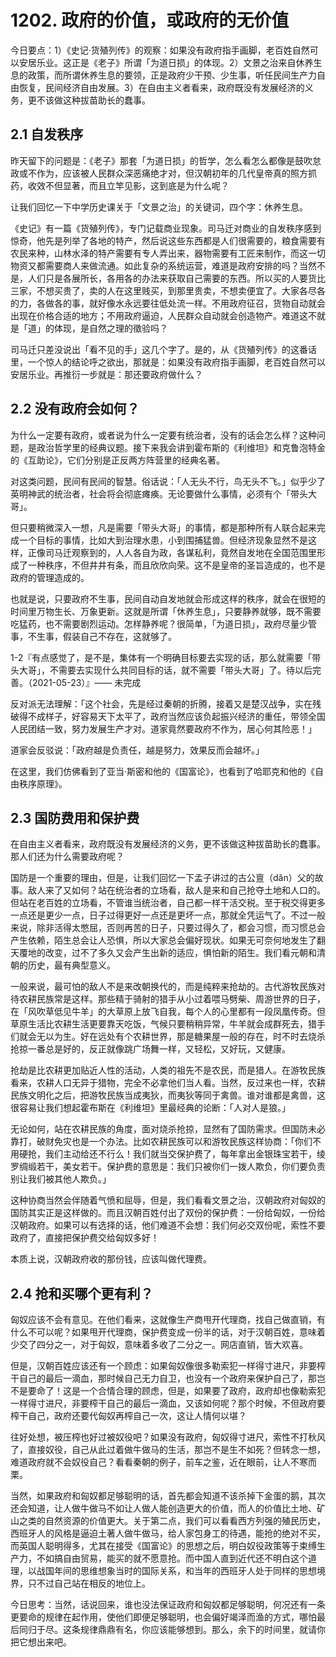 # 1202. 政府的价值，或政府的无价值

今日要点：1）《史记·货殖列传》的观察：如果没有政府指手画脚，老百姓自然可以安居乐业。这正是《老子》所谓「为道日损」的体现。2）文景之治来自休养生息的政策，而所谓休养生息的要领，正是政府少干预、少生事，听任民间生产力自由恢复，民间经济自由发展。3）在自由主义者看来，政府既没有发展经济的义务，更不该做这种拔苗助长的蠢事。

## 2.1 自发秩序

昨天留下的问题是：《老子》那套「为道日损」的哲学，怎么看怎么都像是鼓吹怠政或不作为，应该被人民群众深恶痛绝才对，但汉朝初年的几代皇帝真的照方抓药，收效不但显著，而且立竿见影，这到底是为什么呢？

让我们回忆一下中学历史课关于「文景之治」的关键词，四个字：休养生息。

《史记》有一篇《货殖列传》，专门记载商业现象。司马迁对商业的自发秩序感到惊奇，他先是列举了各地的特产，然后说这些东西都是人们很需要的，粮食需要有农民来种，山林水泽的特产需要有专人弄出来，器物需要有工匠来制作，而这一切物资又都需要商人来做流通。如此复杂的系统运营，难道是政府安排的吗？当然不是，人们只是各展所长，各用各的办法来获取自己需要的东西。所以买的人要货比三家，不想买贵了，卖的人在这里贱买，到那里贵卖，不想卖便宜了。大家各尽各的力，各做各的事，就好像水永远要往低处流一样。不用政府征召，货物自动就会出现在价格合适的地方；不用政府逼迫，人民群众自动就会创造物产。难道这不就是「道」的体现，是自然之理的徵验吗？

司马迁只差没说出「看不见的手」这几个字了。是的，从《货殖列传》的这番话里，一个惊人的结论呼之欲出，那就是：如果没有政府指手画脚，老百姓自然可以安居乐业。再推衍一步就是：那还要政府做什么？

## 2.2 没有政府会如何？

为什么一定要有政府，或者说为什么一定要有统治者，没有的话会怎么样？这种问题，是政治哲学里的经典议题。接下来我会讲到霍布斯的《利维坦》和克鲁泡特金的《互助论》，它们分别是正反两方阵营里的经典名著。

对这类问题，民间有民间的智慧。俗话说：「人无头不行，鸟无头不飞。」似乎少了英明神武的统治者，社会将会彻底瘫痪。无论要做什么事情，必须有个「带头大哥」。

但只要稍微深入一想，凡是需要「带头大哥」的事情，都是那种所有人联合起来完成一个目标的事情，比如大到治理水患，小到围捕猛兽。但经济现象显然不是这样，正像司马迁观察到的，人人各自为政，各谋私利，竟然自发地在全国范围里形成了一种秩序，不但井井有条，而且欣欣向荣。这不是皇帝的圣旨造成的，也不是政府的管理造成的。

也就是说，只要政府不生事，民间自动自发地就会形成这样的秩序，就会在很短的时间里万物生长、万象更新。这就是所谓「休养生息」，只要静养就够，既不需要吃猛药，也不需要剧烈运动。怎样静养呢？很简单，「为道日损」，政府尽量少管事，不生事，假装自己不存在，这就够了。

1-2『有点感觉了，是不是，集体有一个明确目标要去实现的话，那么就需要「带头大哥」，不需要去实现什么共同目标的话，就不需要「带头大哥」了。待以后完善。（2021-05-23）』—— 未完成

反对派无法理解：「这个社会，先是经过秦朝的折腾，接着又是楚汉战争，实在残破得不成样子，好容易天下太平了，政府当然应该负起振兴经济的重任，带领全国人民团结一致，努力发展生产才对。道家竟然要政府不作为，居心何其险恶！」

道家会反驳说：「政府越是负责任，越是努力，效果反而会越坏。」

在这里，我们仿佛看到了亚当·斯密和他的《国富论》，也看到了哈耶克和他的《自由秩序原理》。

## 2.3 国防费用和保护费

在自由主义者看来，政府既没有发展经济的义务，更不该做这种拔苗助长的蠢事。那人们还为什么需要政府呢？

国防是一个重要的理由，但是，让我们回忆一下孟子讲过的古公亶（dǎn）父的故事。敌人来了又如何？站在统治者的立场看，敌人是来和自己抢夺土地和人口的。但站在老百姓的立场看，不管谁当统治者，自己都一样干活交税。至于税交得更多一点还是更少一点，日子过得更好一点还是更坏一点，那就全凭运气了。不过一般来说，除非活得太憋屈，否则再苦的日子，只要过得久了，都会习惯，而习惯总会产生依赖，陌生总会让人恐惧，所以大家总会偏好现状。如果无可奈何地发生了翻天覆地的改变，过不了多久又会产生出新的适应，惧怕新的陌生。我们看元朝和清朝的历史，最有典型意义。

一般来说，最可怕的敌人不是来改朝换代的，而是纯粹来抢劫的。古代游牧民族对待农耕民族常是这样。那些精于骑射的猎手从小过着喂马劈柴、周游世界的日子，在「风吹草低见牛羊」的大草原上放飞自我，每个人的心里都有一段凤凰传奇。但草原生活比农耕生活更要靠天吃饭，气候只要稍稍异常，牛羊就会成群死去，猎手们就会无以为生。好在远处有个农耕世界，那是糖果屋一般的存在，时不时去烧杀抢掠一番总是好的，反正就像跳广场舞一样，又轻松，又好玩，又健康。

抢劫是比农耕更加贴近人性的活动，人类的祖先不是农民，而是猎人。在游牧民族看来，农耕人口无异于猎物，完全不必拿他们当人看。当然，反过来也一样，农耕民族文明化之后，把游牧民族当成夷狄，而夷狄等同于禽兽。谁对谁都是禽兽，这很容易让我们想起霍布斯在《利维坦》里最经典的论断：「人对人是狼。」

无论如何，站在农耕民族的角度，面对烧杀抢掠，显然有了国防需求。但国防未必靠打，破财免灾也是一个办法。比如农耕民族可以和游牧民族这样协商：「你们不用硬抢，我们主动给还不行么！我们就当交保护费了，每年拿出金银珠宝若干，绫罗绸缎若干，美女若干。保护费的意思是：我们只被你们一拨人欺负，你们要负责别让我们被其他人欺负。」

这种协商当然会伴随着气愤和屈辱，但是，我们看看文景之治，汉朝政府对匈奴的国防其实正是这样做的。而且汉朝百姓付出了双份的保护费：一份给匈奴，一份给汉朝政府。如果可以有选择的话，他们难道不会想：我们何必交双份呢，索性不要政府了，直接把保护费交给匈奴多好！

本质上说，汉朝政府收的那份钱，应该叫做代理费。

## 2.4 抢和买哪个更有利？

匈奴应该不会有意见。在他们看来，这就像生产商甩开代理商，找自己做直销，有什么不可以呢？如果甩开代理商，保护费变成一份半的话，对于汉朝百姓，意味着少交了四分之一，对于匈奴，意味着多收了二分之一。网店直销，皆大欢喜。

但是，汉朝百姓应该还有一个顾虑：如果匈奴像很多勒索犯一样得寸进尺，非要榨干自己的最后一滴血，那时候自己无力自卫，也没有一个政府来保护自己了，那岂不是要命了！这是一个合情合理的顾虑，但是，如果要了政府，政府却也像勒索犯一样得寸进尺，非要榨干自己的最后一滴血，又该如何呢？那个时候，不但政府要榨干自己，政府还要代匈奴再榨自己一次，这让人情何以堪？

往好处想，被压榨也好过被奴役吧？如果没有政府，匈奴得寸进尺，索性不打秋风了，直接奴役，自己从此过着做牛做马的生活，那岂不是生不如死？但转念一想，难道政府就不会奴役自己？看看秦朝的例子，前车之鉴，近在眼前，让人不寒而栗。

当然，如果政府和匈奴都足够聪明的话，首先都会知道不该杀掉下金蛋的鹅，其次还会知道，让人做牛做马不如让人做人能创造更大的价值，而人的价值比土地、矿山之类的自然资源的价值更大。关于第二点，我们可以看看西方列强的殖民历史，西班牙人的风格是逼迫土著人做牛做马，给人家包身工的待遇，能抢的绝对不买，而英国人聪明得多，尤其在接受《国富论》的思想之后，明白奴役政策等于束缚生产力，不如搞自由贸易，能买的就不愿意抢。而中国人直到近代还不明白这个道理，以战国年间的思维想象当时的国际关系，和当年的西班牙人处于同样的思想境界，只不过自己站在相反的地位上。

今日思考：当然，话说回来，谁也没法保证政府和匈奴都足够聪明，何况还有一条更要命的规律在起作用，使他们即便足够聪明，也会偏好竭泽而渔的方式，哪怕最后同归于尽。这条规律鼎鼎有名，你应该能够想到。那么，余下的时间里，就请你把它想出来吧。
